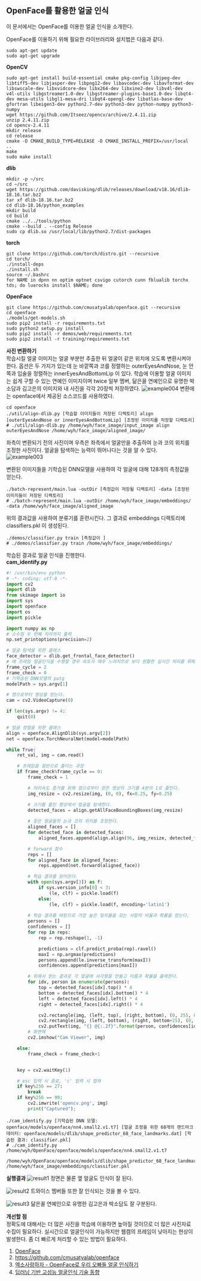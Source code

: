 ## OpenFace를 활용한 얼굴 인식

이 문서에서는 OpenFace를 이용한 얼굴 인식을 소개한다.

OpenFace를 이용하기 위해 필요한 라이브러리와 설치법은 다음과 같다.
```
sudo apt-get update
sudo apt-get upgrade
```

**OpenCV**
```
sudo apt-get install build-essential cmake pkg-config libjpeg-dev libtiff5-dev libjasper-dev libpng12-dev libavcodec-dev libavformat-dev libswscale-dev libxvidcore-dev libx264-dev libxine2-dev libv4l-dev v4l-utils libgstreamer1.0-dev libgstreamer-plugins-base1.0-dev libqt4-dev mesa-utils libgl1-mesa-dri libqt4-opengl-dev libatlas-base-dev gfortran libeigen3-dev python2.7-dev python3-dev python-numpy python3-numpy
wget https://github.com/Itseez/opencv/archive/2.4.11.zip
unzip 2.4.11.zip
cd opencv-2.4.11
mkdir release
cd release
cmake -D CMAKE_BUILD_TYPE=RELEASE -D CMAKE_INSTALL_PREFIX=/usr/local ..
make
sudo make install
```

**dlib**
```
mkdir -p ~/src
cd ~/src
wget https://github.com/davisking/dlib/releases/download/v18.16/dlib-18.16.tar.bz2
tar xf dlib-18.16.tar.bz2
cd dlib-18.16/python_examples
mkdir build
cd build
cmake ../../tools/python
cmake --build . --config Release
sudo cp dlib.so /usr/local/lib/python2.7/dist-packages
```

**torch**
```
git clone https://github.com/torch/distro.git --recursive
cd torch/
./install-deps
./install.sh
source ~/.bashrc
for NAME in dpnn nn optim optnet csvigo cutorch cunn fblualib torchx tds; do luarocks install $NAME; done
```

**OpenFace**
```
git clone https://github.com/cmusatyalab/openface.git --recursive
cd openface
./models/get-models.sh
sudo pip2 install -r requirements.txt
sudo python2 setup.py install 
sudo pip2 install -r demos/web/requirements.txt
sudo pip2 install -r training/requirements.txt
```

**사진 변환하기**  
학습시킬 얼굴 이미지는 얼굴 부분만 추출한 뒤 얼굴이 같은 위치에 오도록 변환시켜야 한다.
옵션은 두 가지가 있는데 눈 바깥쪽과 코를 정렬하는 outerEyesAndNose, 눈 안쪽과 입술을 정렬하는 innerEyesAndBottomLip 이 있다.
학습에 이용할 얼굴 이미지는 쉽게 구할 수 있는 연예인 이미지이며 twice 일부 멤버, 닮은꼴 연예인으로 유명한 박소담과 김고은의 이미지와 내 사진을 각각 20장씩 저장하였다.
![example004](https://user-images.githubusercontent.com/39741011/52662393-6f6b5780-2f47-11e9-8984-3021f7193508.png)
변환에는 openface에서 제공된 소스코드를 사용하였다.
```
cd openface
./util/align-dlib.py [학습할 이미지들이 저장된 디렉토리] align [outerEyesAndNose or innerEyesAndBottomLip] [조정된 이미지를 저장할 디렉토리]
# ./util/align-dlib.py /home/wyh/face_image/input_image align outerEyesAndNose /home/wyh/face_image/aligned_image/
```
좌측이 변환되기 전의 사진이며 우측은 좌측에서 얼굴만을 추출하여 눈과 코의 위치를 조정한 사진이다.
얼굴을 탐색하는 능력이 뛰어나다는 것을 알 수 있다.
![example003](https://user-images.githubusercontent.com/39741011/52658821-4ba41380-2f3f-11e9-9472-60110e5cea45.png)

변환된 이미지들을 기학습된 DNN모델을 사용하여 각 얼굴에 대해 128개의 측정값을 얻는다.
```
./batch-represent/main.lua -outDir [측정값이 저장될 디렉토리] -data [조정된 이미지들이 저장된 디렉토리]
# ./batch-represent/main.lua -outDir /home/wyh/face_image/embeddings/ -data /home/wyh/face_image/aligned_image
```

위의 결과값을 사용하여 분류기를 훈련시킨다.
그 결과로 embeddings 디렉토리에 classifiers.pkl 이 생성된다.
```
./demos/classifier.py train [측정값이 ]
# ./demos/classifier.py train /home/wyh/face_image/embeddings/
```

학습된 결과로 얼굴 인식을 진행한다.  
**cam_identify.py**
```python
#! /usr/bin/env python
# -*- coding: utf-8 -*-
import cv2
import dlib
from skimage import io
import sys
import openface
import os
import pickle

import numpy as np
# 소수점 두 번째 자리까지 출력
np.set_printoptions(precision=2)

# 얼굴 탐색을 위한 클래스
face_detector = dlib.get_frontal_face_detector()
# 매 프레임 얼굴인식을 수행할 경우 속도가 매우 느려지므로 보다 원활한 실시간 처리를 위해 프레임을 절반으로 줄인다.
frame_cycle = 2
frame_check = 0
# 기학습된 DNN모델의 patg
modelPath = sys.argv[1]

# 캠으로부터 영상을 얻는다.
cam = cv2.VideoCapture(0)

if len(sys.argv) != 4:
	quit(0)

# 얼굴 정렬을 위한 클래스
align = openface.AlignDlib(sys.argv[2])
net = openface.TorchNeuralNet(model=modelPath)

while True:
	ret_val, img = cam.read()

	# 프레임을 절반으로 줄이는 과정
	if frame_check%frame_cycle == 0:
		frame_check = 1

		# 처리속도 증가를 위해 캠으로부터 얻은 영상의 크기를 4분의 1로 줄인다.
		img_resize = cv2.resize(img, (0, 0), fx=0.25, fy=0.25)

		# 크기를 줄인 영상에서 얼굴을 탐색한다.
		detected_faces = align.getAllFaceBoundingBoxes(img_resize)
		
		# 찾은 얼굴들의 눈과 코의 위치를 조정한다.
		aligned_faces = []
		for detected_face in detected_faces:
			aligned_faces.append(align.align(96, img_resize, detected_face, landmarkIndices=openface.AlignDlib.OUTER_EYES_AND_NOSE))

		# forward 함수
		reps = []
		for aligned_face in aligned_faces:
			reps.append(net.forward(aligned_face))

		# 학습 결과를 읽어온다.
		with open(sys.argv[3]) as f:
			if sys.version_info[0] < 3:
				(le, clf) = pickle.load(f)
			else:
				(le, clf) = pickle.load(f, encoding='latin1')
				
		# 학습 결과를 바탕으로 가장 높은 일치율을 갖는 사람의 비율과 확률을 얻는다.
		persons = []
		confidences = []
		for rep in reps:
			rep = rep.reshape(1, -1)

			predictions = clf.predict_proba(rep).ravel()
			maxI = np.argmax(predictions)
			persons.append(le.inverse_transform(maxI))
			confidences.append(predictions[maxI])

		# 위에서 얻는 결과로 각 얼굴에 사각형을 만들고 이름과 확률을 출력한다.
		for idx, person in enumerate(persons):
			top = detected_faces[idx].top() * 4
			bottom = detected_faces[idx].bottom() * 4
			left = detected_faces[idx].left() * 4
			right = detected_faces[idx].right() * 4

			cv2.rectangle(img, (left, top), (right, bottom), (0, 255, 0), 2)
			cv2.rectangle(img, (left, bottom), (right, bottom+25), (0, 255, 0), -1)
			cv2.putText(img, "{} @{:.2f}".format(person, confidences[idx]), (left, bottom+20), cv2.FONT_HERSHEY_SIMPLEX, 0.6, (0,0,0), 2)
		# 화면에 
		cv2.imshow("Cam Viewer", img)

	else:
		frame_check = frame_check+1


	key = cv2.waitKey(1)

	# esc 입력 시 종료, 'c' 입력 시 캡쳐
	if key%256 == 27:
		break
	if key%256 == 99:
		cv2.imwrite('opencv.png', img)
		print("Captured");

```

```
./cam_identify.py [기학습된 DNN 모델: openface/models/openface/nn4.small2.v1.t7] [얼굴 조정을 위한 68개의 랜드마크 데이터: openface/models/dlib/shape_predictor_68_face_landmarks.dat] [학습된 결과: classifier.pkl]
# ./cam_identify.py /home/wyh/OpenFace/openface/models/openface/nn4.small2.v1.t7 
 /home/wyh/OpenFace/openface/models/dlib/shape_predictor_68_face_landmarks.dat /home/wyh/face_image/embeddings/classifier.pkl
```
**실행결과**
![result1](https://user-images.githubusercontent.com/39741011/52668492-0db2e980-2f57-11e9-8b09-d936e4e50ee5.png)
정면은 물론 옆 얼굴도 인식이 잘 된다.

![result2](https://user-images.githubusercontent.com/39741011/52668659-7bf7ac00-2f57-11e9-9004-1b8b83ebad5f.png)
트와이스 멤버들 또한 잘 인식되는 것을 볼 수 있다.

![result3](https://user-images.githubusercontent.com/39741011/52668714-a0538880-2f57-11e9-819c-f7629b2a3130.png)
닮은꼴 연예인으로 유명한 김고은과 박소담도 잘 구분된다.

**개선할 점**  
정확도에 대해서는 더 많은 사진을 학습에 이용하면 높아질 것이므로 더 많은 사진자료 수집이 필요하다.
실시간으로 얼굴인식이 가능하지만 웹캠의 프레임이 낮아지는 현상이 발생한다. 좀 더 빠르게 처리할 수 있는 방법이 필요하다.

1. [OpenFace](https://cmusatyalab.github.io/openface/)
2. https://github.com/cmusatyalab/openface
3. [엑소사랑하자 - OpenFace로 우리 오빠들 얼굴 인식하기](https://www.popit.kr/openface-exo-member-face-recognition/)
4. [딥러닝 기반 고성능 얼굴인식 기술 동향](https://ettrends.etri.re.kr/ettrends/172/0905172005/33-4_43-53.pdf)

